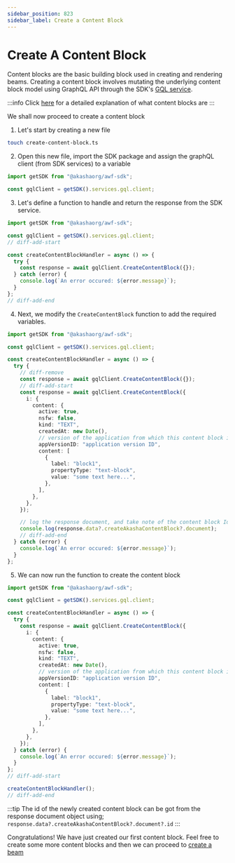 ```yaml
---
sidebar_position: 823
sidebar_label: Create a Content Block
---
```


# Create A Content Block

Content blocks are the basic building block used in creating and rendering beams. Creating a content block involves mutating
the underlying <span className="highlight-1">content block model</span> using GraphQL API through the SDK's [GQL service](../../../data-fetching-and-mutations/sdk/services/Services.md#graphql).

:::info
Click [here](../../../extensions/editor/content_blocks.md) for a detailed explanation of what content blocks are
:::

We shall now proceed to create a content block

1. Let's start by creating a new file

```bash
touch create-content-block.ts
```

2. Open this new file, import the SDK package and assign the graphQL client (from SDK services) to a variable

```ts title="create-content-block.ts"
import getSDK from "@akashaorg/awf-sdk";

const gqlClient = getSDK().services.gql.client;
```

3. Let's define a function to handle and return the response from the SDK service.

```ts title="create-content-block.ts"
import getSDK from "@akashaorg/awf-sdk";

const gqlClient = getSDK().services.gql.client;
// diff-add-start

const createContentBlockHandler = async () => {
  try {
    const response = await gqlClient.CreateContentBlock({});
  } catch (error) {
    console.log(`An error occured: ${error.message}`);
  }
};
// diff-add-end
```

4. Next, we modify the `CreateContentBlock` function to add the required variables.

```ts title="create-content-block.ts"
import getSDK from "@akashaorg/awf-sdk";

const gqlClient = getSDK().services.gql.client;

const createContentBlockHandler = async () => {
  try {
    // diff-remove
    const response = await gqlClient.CreateContentBlock({});
    // diff-add-start
    const response = await gqlClient.CreateContentBlock({
      i: {
        content: {
          active: true,
          nsfw: false,
          kind: "TEXT",
          createdAt: new Date(),
          // version of the application from which this content block is being created
          appVersionID: "application version ID",
          content: [
            {
              label: "block1",
              propertyType: "text-block",
              value: "some text here...",
            },
          ],
        },
      },
    });

    // log the response document, and take note of the content block Id
    console.log(response.data?.createAkashaContentBlock?.document);
    // diff-add-end
  } catch (error) {
    console.log(`An error occured: ${error.message}`);
  }
};
```

5. We can now run the function to create the content block

```ts title="create-content-block.ts"
import getSDK from "@akashaorg/awf-sdk";

const gqlClient = getSDK().services.gql.client;

const createContentBlockHandler = async () => {
  try {
    const response = await gqlClient.CreateContentBlock({
      i: {
        content: {
          active: true,
          nsfw: false,
          kind: "TEXT",
          createdAt: new Date(),
          // version of the application from which this content block is being created
          appVersionID: "application version ID",
          content: [
            {
              label: "block1",
              propertyType: "text-block",
              value: "some text here...",
            },
          ],
        },
      },
    });
  } catch (error) {
    console.log(`An error occured: ${error.message}`);
  }
};
// diff-add-start

createContentBlockHandler();
// diff-add-end
```

:::tip
The id of the newly created content block can be got from the response document object using;
`response.data?.createAkashaContentBlock?.document?.id`
:::

Congratulations! We have just created our first content block. Feel free to create some more content blocks and then we can proceed to [create a beam](./create-a-beam.md)

